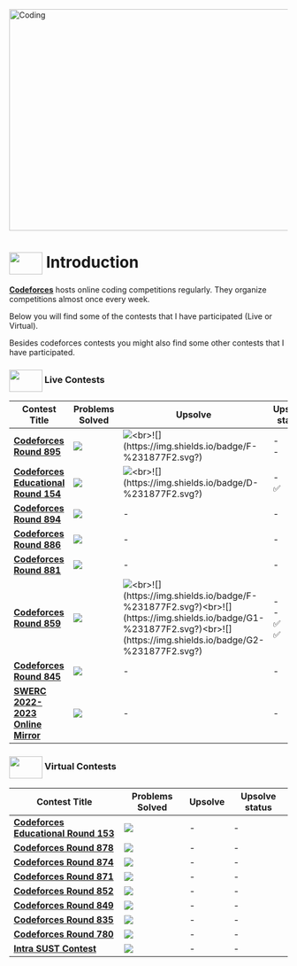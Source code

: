<img alt="Coding" width="800px" height="400px" src="https://cdn.dribbble.com/users/1959912/screenshots/6463995/competition_dribbble.gif">


# <img src = "https://cdn.dribbble.com/users/1138721/screenshots/10809828/media/478d32b2e65c8c3194b7f2154e179231.gif" align = "center" width = "60px" height = "40px"> Introduction
[**Codeforces**](https://codeforces.com) hosts online coding competitions regularly. They organize competitions almost once every week.

Below you will find some of the contests that I have participated (Live or Virtual).

Besides codeforces contests you might also find some other contests that I have participated.

### <img src = "https://cdn.dribbble.com/users/2459439/screenshots/5314041/gamerpeople1_3.gif" align = "center" width = "60px" height = "40px"> Live Contests

|Contest Title| Problems Solved |Upsolve|Upsolve status|
|-|-|-|-|
|[**Codeforces Round 895**](https://github.com/khalid586/LIve-Virtual-Contests/tree/main/LIve%20Contests/CF%20Round%20895)|![](https://img.shields.io/badge/4-%23E60023.svg?style=flat)|![](https://img.shields.io/badge/E-%231877F2.svg?)<br>![](https://img.shields.io/badge/F-%231877F2.svg?)|-<br>-|
|[**Codeforces Educational Round 154**](https://github.com/khalid586/Live-and-Virtual-Contests/tree/main/LIve%20Contests/CF%20Edu%20Round%20154)|![](https://img.shields.io/badge/3-%23E60023.svg?style=flat)|![](https://img.shields.io/badge/C-%231877F2.svg?)<br>![](https://img.shields.io/badge/D-%231877F2.svg?)|-<br>✅ |
|[**Codeforces Round 894**](https://github.com/khalid586/Live-and-Virtual-Contests/tree/main/LIve%20Contests/CF%20Round%20894)|![](https://img.shields.io/badge/3-%23E60023.svg?style=flat)|-|-|
|[**Codeforces Round 886**](https://github.com/khalid586/Live-and-Virtual-Contests/tree/main/LIve%20Contests/CF%20Round%20886)|![](https://img.shields.io/badge/4-%23E60023.svg?style=flat)|-|-|
|[**Codeforces Round 881**](https://github.com/khalid586/Live-and-Virtual-Contests/tree/main/LIve%20Contests/CF%20Round%20881)|![](https://img.shields.io/badge/3-%23E60023.svg?style=flat)|-|-|
|[**Codeforces Round 859**](https://github.com/khalid586/Live-and-Virtual-Contests/tree/main/LIve%20Contests/CF%20Round%20859)|![](https://img.shields.io/badge/6-%23E60023.svg?style=flat)|![](https://img.shields.io/badge/E-%231877F2.svg?)<br>![](https://img.shields.io/badge/F-%231877F2.svg?)<br>![](https://img.shields.io/badge/G1-%231877F2.svg?)<br>![](https://img.shields.io/badge/G2-%231877F2.svg?)|-<br>-<br>✅<br>✅|
| [**Codeforces Round 845**](https://github.com/khalid586/Live-and-Virtual-Contests/tree/main/LIve%20Contests/CF%20Round%20845)|![](https://img.shields.io/badge/2-%23E60023.svg?style=flat)|-|-|
|[**SWERC 2022-2023 Online Mirror**](https://github.com/khalid586/Live-and-Virtual-Contests/tree/main/LIve%20Contests/SWERC%202022-2023%20-%20Online%20Mirror%20(Unrated%2C%20ICPC%20Rules%2C%20Teams%20Preferred))|![](https://img.shields.io/badge/1-%23E60023.svg?style=flat)|-|-|

### <img src = "https://cdn.dribbble.com/users/2131993/screenshots/4948736/media/421d4ed2f3d23c73d64d20963f61f422.gif" align = "center" width = "60px" height = "40px"> Virtual Contests

|Contest Title| Problems Solved |Upsolve|Upsolve status|
|-|-|-|-|
|[**Codeforces Educational Round 153**](https://github.com/khalid586/Live-and-Virtual-Contests/tree/main/Virtual%20Contests/CF%20Edu%20round%20153)|![](https://img.shields.io/badge/1-%23E60023.svg?style=flat)|-|-|
|[**Codeforces Round 878**](https://github.com/khalid586/Live-and-Virtual-Contests/tree/main/Virtual%20Contests/CF%20round%20878)|![](https://img.shields.io/badge/3-%23E60023.svg?style=flat)|-|-|
|[**Codeforces Round 874**](https://github.com/khalid586/Live-and-Virtual-Contests/tree/main/Virtual%20Contests/CF%20round%20874)|![](https://img.shields.io/badge/3-%23E60023.svg?style=flat)|-|-|
|[**Codeforces Round 871**](https://github.com/khalid586/Live-and-Virtual-Contests/tree/main/Virtual%20Contests/CF%20round%20871)|![](https://img.shields.io/badge/4-%23E60023.svg?style=flat)|-|-|
|[**Codeforces Round 852**](https://github.com/khalid586/Live-and-Virtual-Contests/tree/main/Virtual%20Contests/CF%20round%20852)|![](https://img.shields.io/badge/3-%23E60023.svg?style=flat)|-|-|
|[**Codeforces Round 849**](https://github.com/khalid586/Live-and-Virtual-Contests/tree/main/Virtual%20Contests/CF%20round%20849)|![](https://img.shields.io/badge/6-%23E60023.svg?style=flat)|-|-|
|[**Codeforces Round 835**](https://github.com/khalid586/Live-and-Virtual-Contests/tree/main/Virtual%20Contests/CF%20round%20835)|![](https://img.shields.io/badge/3-%23E60023.svg?style=flat)|-|-|
|[**Codeforces Round 780**](https://github.com/khalid586/Live-and-Virtual-Contests/tree/main/Virtual%20Contests/CF%20round%20780)|![](https://img.shields.io/badge/3-%23E60023.svg?style=flat)|-|-|
|[**Intra SUST Contest**](https://github.com/khalid586/Live-and-Virtual-Contests/tree/main/Virtual%20Contests/Intra%20SUST%20programming%20contest)|![](https://img.shields.io/badge/1-%23E60023.svg?style=flat)|-|-|

<!--
1️⃣2️⃣3️⃣4️⃣5️⃣7️⃣8️⃣9️⃣🔟6️⃣-->
